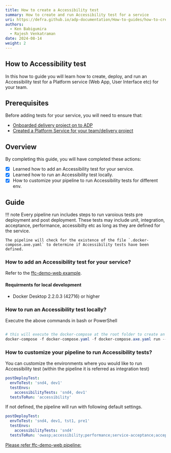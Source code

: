 ```yaml
---
title: How to create a Accessibility test
summary: How to create and run Accessibility test for a service
uri: https://defra.github.io/adp-documentation/How-to-guides/how-to-create-accessibility-test/
authors:
  - Ken Babigumira
  - Rajesh Venkatraman
date: 2024-08-14
weight: 2
---
```


## How to Accessibility test

In this how to guide you will learn how to create, deploy, and run an Accessibility test for a Platform service (Web App, User Interface etc) for your team.

## Prerequisites

Before adding tests for your service, you will need to ensure that:

- [Onboarded delivery project on to ADP](../../Getting-Started/onboarding-a-delivery-project.md)
- [Created a Platform Service for your team/delivery project](../../How-to-guides/Platform-Services/how-to-create-a-platform-service.md)

## Overview

By completing this guide, you will have completed these actions:

- [x] Learned how to add an Accessibility test for your service.
- [X] Learned how to run an Accessibility test locally.
- [X] How to customize your pipeline to run Accessibility tests for different env.

## Guide

!!! note
    Every pipeline run includes steps to run varoious tests pre deployment and post deployment. These tests may include unit, integration, acceptance, performance, accessibilty etc as long as they are defined for the service.

    The pipeline will check for the existence of the file `.docker-compose.axe.yaml` to determine if Accessibility tests have been defined.

### How to add an Accessibility test for your service?

Refer to the [ffc-demo-web example](https://github.com/DEFRA/ffc-demo-web/blob/main/docker-compose.axe.yaml).

#### Requirments for local development

- Docker Desktop 2.2.0.3 (42716) or higher

### How to run an Accessibility test locally?

Executre the above commands in bash or PowerShell

```ps1

# this will execute the docker-compose at the root folder to create an instance of the service and its dependences
docker-compose -f docker-compose.yaml -f docker-compose.axe.yaml run --rm axe

```

### How to customize your pipeline to run Accessibility tests?

You can customize the environments where you would like to run Accessibility test (within the pipeline it is referred as integration test)

```yaml
postDeployTest:
  envToTest: 'snd4, dev1'
  testEnvs:
    accessibilityTests: 'snd4, dev1'
  testsToRun: 'accessibility'
```

If not defined, the pipeline will run with following default settings.
```yaml
postDeployTest:
  envToTest: 'snd4, dev1, tst1, pre1'
  testEnvs:
    accessibilityTests: 'snd4'
  testsToRun: 'owasp;accessibility;performance;service-acceptance;acceptance'
```

[Please refer ffc-demo-web pipeline:](https://github.com/DEFRA/ffc-demo-web/blob/main/.azuredevops/build.yaml)
